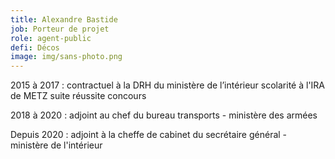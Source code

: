 ```yaml
---
title: Alexandre Bastide
job: Porteur de projet
role: agent-public
defi: Décos
image: img/sans-photo.png
---
```

2015 à 2017 : contractuel à la DRH du ministère de l’intérieur scolarité à l'IRA de METZ suite réussite concours 

2018 à 2020 : adjoint au chef du bureau transports - ministère des armées 

Depuis 2020 : adjoint à la cheffe de cabinet du secrétaire général - ministère de l'intérieur